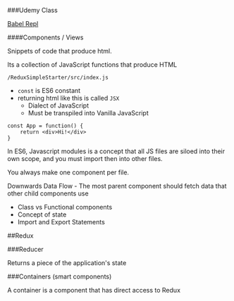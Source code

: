 ###Udemy Class

[]()

[Babel Repl](https://babeljs.io/repl/)

####Components / Views

Snippets of code that produce html. 

Its a collection of JavaScript functions that produce HTML

`/ReduxSimpleStarter/src/index.js`

* `const` is ES6 constant
* returning html like this is called `JSX`
  * Dialect of JavaScript 
  * Must be transpiled into Vanilla JavaScript

```
const App = function() {
	return <div>Hi!</div>
}

```

In ES6, Javascript modules is a concept that all JS files are siloed into their own scope, and you must import then into other files.

You always make one component per file.


Downwards Data Flow - The most parent component should fetch data that other child components use



* Class vs Functional components
* Concept of state
* Import and Export Statements


##Redux

###Reducer

Returns a piece of the application's state


###Containers (smart components)

A container is a component that has direct access to Redux